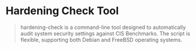 # Hardening Check Tool

> hardening-check is a command-line tool designed to automatically audit system security settings against CIS Benchmarks. The script is flexible, supporting both Debian and FreeBSD operating systems.
